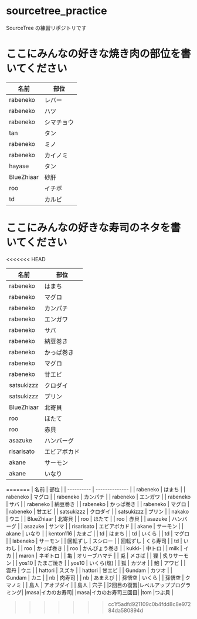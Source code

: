 # sourcetree_practice

SourceTree の練習リポジトリです

# ここにみんなの好きな焼き肉の部位を書いてください

| 名前       | 部位       |
| ---------- | ---------- |
| rabeneko   | レバー     |
| rabeneko   | ハツ       |
| rabeneko   | シマチョウ |
| tan        | タン
| rabeneko   | ミノ       |
| rabeneko   | カイノミ   |
| hayase     | タン       |
| BlueZhiaar | 砂肝       |
| roo        | イチボ     |
| td         | カルビ     |

# ここにみんなの好きな寿司のネタを書いてください
<<<<<<< HEAD

| 名前 | 部位 |
| ---- | ---- |
| rabeneko | はまち |
| rabeneko | マグロ |
| rabeneko | カンパチ |
| rabeneko | エンガワ |
| rabeneko | サバ |
| rabeneko | 納豆巻き |
| rabeneko | かっぱ巻き |
| rabeneko | マグロ |
| rabeneko | 甘エビ |
| satsukizzz | クロダイ |
| satsukizzz | プリン |
| BlueZhiaar | 北寄貝 |
| roo | ほたて |
| roo | 赤貝 |
| asazuke | ハンバーグ |
| risarisato | エビアボカド|
| akane | サーモン |
| akane | いなり |
=======
| 名前       | 部位           |
| ---------- | -------------- |
| rabeneko   | はまち         |
| rabeneko   | マグロ         |
| rabeneko   | カンパチ       |
| rabeneko   | エンガワ       |
| rabeneko   | サバ           |
| rabeneko   | 納豆巻き       |
| rabeneko   | かっぱ巻き     |
| rabeneko   | マグロ         |
| rabeneko   | 甘エビ         |
| satsukizzz | クロダイ       |
| satsukizzz | プリン         |
| nakako     | ウニ           |
| BlueZhiaar | 北寄貝         |
| roo        | ほたて         |
| roo        | 赤貝           |
| asazuke    | ハンバーグ     |
| asazuke    | サンマ         |
| risarisato | エビアボカド   |
| akane      | サーモン       |
| akane      | いなり         |
| kenton116 | たまご |
| td         | はまち         |
| td         | いくら         |
| td         | マグロ         |
| labeneko   | サーモン       |
| 回転ずし   | スシロー       |
| 回転ずし   | くら寿司       |
| td         | いわし         |
| roo        | かっぱ巻き     |
| roo        | かんぴょう巻き |
| kukki-     | 中トロ         |
| milk       | イカ           |
| maron      | ネギトロ       |
| 亀         | オリーブハマチ |
| 兎         | 〆さば         |
| 狸         | 炙りサーモン   |
| yos10      | たまご焼き     |
| yos10      | いくら(塩)     |
| 狐         | カツオ         |
| 鮑         | アワビ         |
| 雲丹         | ウニ         |
| hattori    | スズキ         |
| hattori     | 甘エビ         |
| Gundam     | カツオ        |
| Gundam     | カニ         |
| nb         | 肉寿司         |
| nb         | あまえび         |
| 孫悟空     | いくら        |
| 孫悟空     | クマノミ      |
| 島人       | アオブダイ    |
| 島人       | 穴子         |
|2回目の復習|レベルアッププログラミング|
|masa|イカのお寿司|
|masa|イカのお寿司三回目|
|tom         |つぶ貝        |
>>>>>>> cc1f5adfd921109c0b4fdd8c8e97284da580894d

